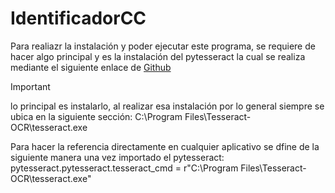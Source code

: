 # IdentificadorCC

Para realiazr la instalación y poder ejecutar este programa, se requiere de hacer algo principal y es la instalación del pytesseract
la cual se realiza mediante el siguiente enlace de
[Github](https://download.cnet.com/es/tesseract-ocr/3000-2067_4-78705431.html)

>[!IMPORTANT]
lo principal es instalarlo, al realizar esa instalación por lo general siempre se ubica en la siguiente sección:
C:\\Program Files\\Tesseract-OCR\\tesseract.exe

Para hacer la referencia directamente en cualquier aplicativo se dfine de la siguiente manera una vez importado el pytesseract:
pytesseract.pytesseract.tesseract_cmd = r"C:\\Program Files\\Tesseract-OCR\\tesseract.exe"
